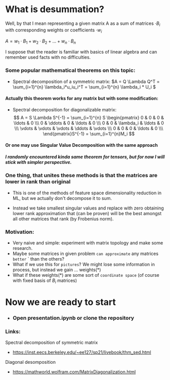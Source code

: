 # What is desummation?

Well, by that I mean representing a given matrix A as a sum of matrices $\cdot B_i$ with corresponding weights or coefficients $\cdot w_i$

$A = w_1 \cdot B_1 + w_2 \cdot B_2 + \ldots + w_n \cdot B_n$

I suppose that the reader is familiar with basics of linear algebra and can remember used facts with no difficulties.

### Some popular mathematical theorems on this topic:

 - Spectral decomposition of a symmetric matrix:
  $A = Q \Lambda Q^T = \sum_{i=1}^{n} \lambda_i*u_iu_i^T = \sum_{i=1}^{n} \lambda_i * U_i $

#### Actually this theorem works for any matrix but with some modification:
- Spectral decomposition for diagonalizable matrix:
  $$ A = S \Lambda S^{-1} = \sum_{i=1}^{n} S  \begin{pmatrix}
    0 & 0 & 0 & \ldots & 0 \\\
    0 & \ddots & 0 & \ldots & 0 \\\
    0 & 0 & \lambda_i & \ldots & 0 \\\
    \vdots & \vdots & \vdots & \ddots & \vdots \\\
    0 & 0 & 0 & \ldots & 0 \\\
\end{pmatrix}S^{-1} = \sum_{i=1}^{n}M_i $$

#### Or one may use Singular Value Decomposition with the same approach

##### I randomly encountered kinda same theorem for tensors, but for now I will stick with simpler perspective.

### One thing, that unites these methods is that the matrices are lower in rank than original
 - This is one of the methods of feature space dimensionality reduction in ML, but we actually don't decompose it to sum. 
 
 - Instead we take smallest singular values and replace with zero obtaining lower rank approximation that (can be proven) will be the best amongst all other matrices that rank (by Frobenius norm).

### Motivation:
- Very naive and simple: experiment with matrix topology and make some research.
- Maybe some matrices in given problem `can approximate` any matrices `better` ` than the others?
- What if we use this for `pictures`? We might lose some information in process, but instead we gain $\ldots$ weights(*)
- What if these weights(*) are some sort of `coordinate space` (of course with fixed basis of $B_i$ matrices)

# Now we are ready to start

- ### Open presentation.ipynb or clone the repository


### Links:


Spectral decomposition of symmetric matrix
- https://inst.eecs.berkeley.edu/~ee127/sp21/livebook/thm_sed.html

Diagonal desomposition
- https://mathworld.wolfram.com/MatrixDiagonalization.html